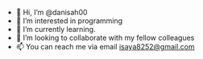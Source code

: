 - 👋 Hi, I’m @danisah00
- 👀 I’m interested in programming
- 🌱 I’m currently learning.
- 💞️ I’m looking to collaborate with my fellow colleagues
- 📫 You can reach me via email isaya8252@gmail.com

<!---
danisah00/danisah00 is a ✨ special ✨ repository because its `README.md` (this file) appears on your GitHub profile.
You can click the Preview link to take a look at your changes.
--->
